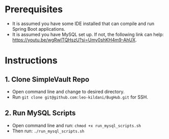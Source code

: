 # Prerequisites

-   It is assumed you have some IDE installed that can compile and run Spring Boot applications.
-   It is assumed you have MySQL set up. If not, the following link can help: https://youtu.be/wgRwITQHszU?si=Umy0shKH4m9-AhUX.

# Instructions

## 1. Clone SimpleVault Repo

-   Open command line and change to desired directory.
-   Run `git clone git@github.com:leo-kildani/BugHub.git` for SSH.

## 2. Run MySQL Scripts

-   Open command line and run: `chmod +x run_mysql_scripts.sh`
-   Then run: `./run_mysql_scripts.sh`
